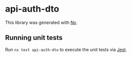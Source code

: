 # api-auth-dto

This library was generated with [Nx](https://nx.dev).

## Running unit tests

Run `nx test api-auth-dto` to execute the unit tests via [Jest](https://jestjs.io).
